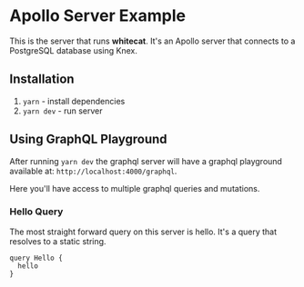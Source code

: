 # Apollo Server Example

This is the server that runs **whitecat**. It's an Apollo server that connects to a PostgreSQL database using Knex.

## Installation

1. `yarn` - install dependencies
2. `yarn dev` - run server

## Using GraphQL Playground

After running `yarn dev` the graphql server will have a graphql playground available at: `http://localhost:4000/graphql`.

Here you'll have access to multiple graphql queries and mutations.

### Hello Query

The most straight forward query on this server is hello. It's a query that resolves to a static string.

```
query Hello {
  hello
}
```
